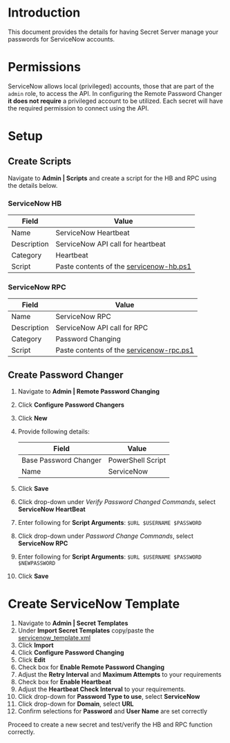 # Introduction

This document provides the details for having Secret Server manage your passwords for ServiceNow accounts.

# Permissions

ServiceNow allows local (privileged) accounts, those that are part of the `admin` role, to access the API. In configuring the Remote Password Changer **it does not require** a privileged account to be utilized. Each secret will have the required permission to connect using the API.

# Setup

## Create Scripts

Navigate to **Admin | Scripts** and create a script for the HB and RPC using the details below.

### ServiceNow HB

| Field       | Value                                                        |
| ----------- | ------------------------------------------------------------ |
| Name        | ServiceNow Heartbeat                                         |
| Description | ServiceNow API call for heartbeat                            |
| Category    | Heartbeat                                                    |
| Script      | Paste contents of the [servicenow-hb.ps1](servicenow-hb.ps1) |

### ServiceNow RPC

| Field       | Value                                                          |
| ----------- | -------------------------------------------------------------- |
| Name        | ServiceNow RPC                                                 |
| Description | ServiceNow API call for RPC                                    |
| Category    | Password Changing                                              |
| Script      | Paste contents of the [servicenow-rpc.ps1](servicenow-rpc.ps1) |

## Create Password Changer

1. Navigate to **Admin | Remote Password Changing**
2. Click **Configure Password Changers**
3. Click **New**
4. Provide following details:

    | Field                 | Value             |
    | --------------------- | ----------------- |
    | Base Password Changer | PowerShell Script |
    | Name                  | ServiceNow        |

5. Click **Save**
6. Click drop-down under _Verify Password Changed Commands_, select **ServiceNow HeartBeat**
7. Enter following for **Script Arguments**: `$URL $USERNAME $PASSWORD`
8. Click drop-down under _Password Change Commands_, select **ServiceNow RPC**
9. Enter following for **Script Arguments**: `$URL $USERNAME $PASSWORD $NEWPASSWORD`
10. Click **Save**

# Create ServiceNow Template

1. Navigate to **Admin | Secret Templates**
2. Under **Import Secret Templates** copy/paste the [servicenow_template.xml](servicenow_template.xml)
3. Click **Import**
4. Click **Configure Password Changing**
5. Click **Edit**
6. Check box for **Enable Remote Password Changing**
7. Adjust the **Retry Interval** and **Maximum Attempts** to your requirements
8. Check box for **Enable Heartbeat**
9. Adjust the **Heartbeat Check Interval** to your requirements.
10. Click drop-down for **Password Type to use**, select **ServiceNow**
11. Click drop-down for **Domain**, select **URL**
12. Confirm selections for **Password** and **User Name** are set correctly

Proceed to create a new secret and test/verify the HB and RPC function correctly.
